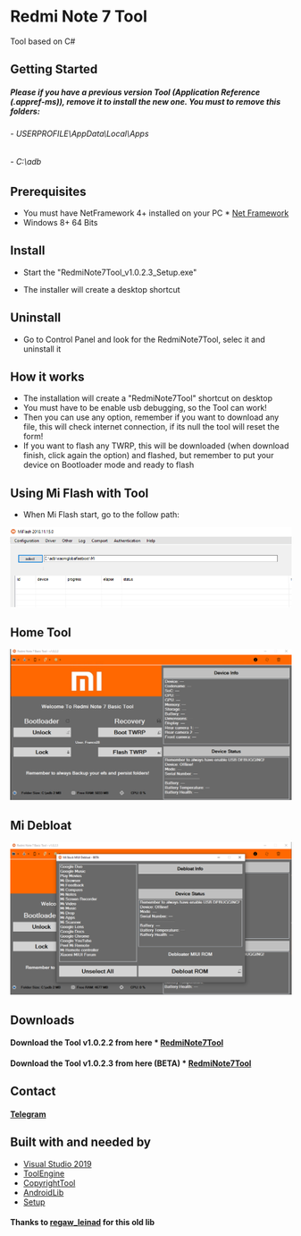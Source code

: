 # Redmi Note 7 Tool 

Tool based on C#

## Getting Started

##### Please if you have a previous version Tool (Application Reference (.appref-ms)), remove it to install the new one. You must to remove this folders:
###### - USERPROFILE\AppData\Local\Apps
###### - C:\adb

## Prerequisites

- You must have NetFramework 4+ installed on your PC * [Net Framework](https://dotnet.microsoft.com/download) 
- Windows 8+ 64 Bits

## Install

- Start the "RedmiNote7Tool_v1.0.2.3_Setup.exe"

- The installer will create a desktop shortcut

## Uninstall

- Go to Control Panel and look for the RedmiNote7Tool, selec it and uninstall it

## How it works

- The installation will create a "RedmiNote7Tool" shortcut on desktop
- You must have to be enable usb debugging, so the Tool can work! 
- Then you can use any option, remember if you want to download any file, this will check internet connection, if its null the tool will reset the form!
- If you want to flash any TWRP, this will be downloaded (when download finish, click again the option) and flashed, but remember to put your device on Bootloader mode and ready to flash

## Using Mi Flash with Tool

- When Mi Flash start, go to the follow path:

![Tool](https://raw.githubusercontent.com/Franco28/RedmiNote7ToolC-/master/miflash.png "Mi Flash Path}")

## Home Tool

![Tool](https://raw.githubusercontent.com/Franco28/RedmiNote7ToolC-/master/tool.png "Tool")

## Mi Debloat 

![Tool](https://raw.githubusercontent.com/Franco28/RedmiNote7ToolC-/master/midebloat.png "Mi Debloat")

## Downloads

#### Download the Tool v1.0.2.2 from here * [RedmiNote7Tool](https://github.com/Franco28/RedmiNote7ToolC-/releases/tag/v1.0.2.2) 

#### Download the Tool v1.0.2.3 from here (BETA) * [RedmiNote7Tool](https://github.com/Franco28/RedmiNote7ToolC-/releases/tag/v1.0.2.3) 

## Contact 
#### [Telegram](https://t.me/francom28) 

## Built with and needed by

* [Visual Studio 2019](https://visualstudio.microsoft.com/es/free-developer-offers/)
* [ToolEngine](https://github.com/Franco28/RedmiNote7ToolC-/tree/master/ToolEngine)
* [CopyrightTool](https://github.com/Franco28/RedmiNote7ToolC-/tree/master/Copyright)
* [AndroidLib](https://github.com/Franco28/RedmiNote7ToolC-/tree/master/AndroidLib)
* [Setup](https://github.com/Franco28/RedmiNote7ToolC-/tree/master/Setup)

#### Thanks to [regaw_leinad](https://forum.xda-developers.com/showthread.php?t=1512685) for this old lib
